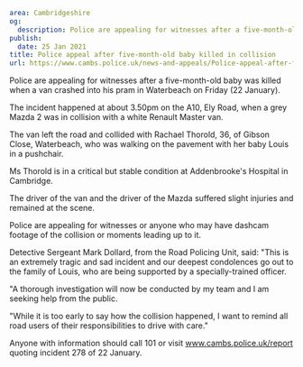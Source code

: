 ```yaml
area: Cambridgeshire
og:
  description: Police are appealing for witnesses after a five-month-old baby was killed when a van crashed into his pram in Waterbeach on Friday (22 January).
publish:
  date: 25 Jan 2021
title: Police appeal after five-month-old baby killed in collision
url: https://www.cambs.police.uk/news-and-appeals/Police-appeal-after-five-month-old-baby-killed-in-collision
```

Police are appealing for witnesses after a five-month-old baby was killed when a van crashed into his pram in Waterbeach on Friday (22 January).

The incident happened at about 3.50pm on the A10, Ely Road, when a grey Mazda 2 was in collision with a white Renault Master van.

The van left the road and collided with Rachael Thorold, 36, of Gibson Close, Waterbeach, who was walking on the pavement with her baby Louis in a pushchair.

Ms Thorold is in a critical but stable condition at Addenbrooke's Hospital in Cambridge.

The driver of the van and the driver of the Mazda suffered slight injuries and remained at the scene.

Police are appealing for witnesses or anyone who may have dashcam footage of the collision or moments leading up to it.

Detective Sergeant Mark Dollard, from the Road Policing Unit, said: "This is an extremely tragic and sad incident and our deepest condolences go out to the family of Louis, who are being supported by a specially-trained officer.

"A thorough investigation will now be conducted by my team and I am seeking help from the public.

"While it is too early to say how the collision happened, I want to remind all road users of their responsibilities to drive with care."

Anyone with information should call 101 or visit www.cambs.police.uk/report quoting incident 278 of 22 January.
